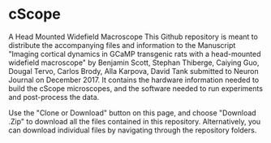 # cScope
A Head Mounted Widefield Macroscope 
This Github repository is meant to distribute the accompanying files and information to the Manuscript "Imaging cortical dynamics in GCaMP transgenic rats with a head-mounted widefield macroscope" by Benjamin Scott, Stephan Thiberge, Caiying Guo, Dougal Tervo, Carlos Brody, Alla Karpova, David Tank submitted to Neuron Journal on December 2017.
It contains the hardware information needed to build the cScope microscopes, and the software needed to run experiments and post-process the data.

Use the "Clone or Download" button on this page, and choose "Download .Zip" to download all the files contained in this repository. Alternatively, you can download individual files by navigating through the repository folders.


